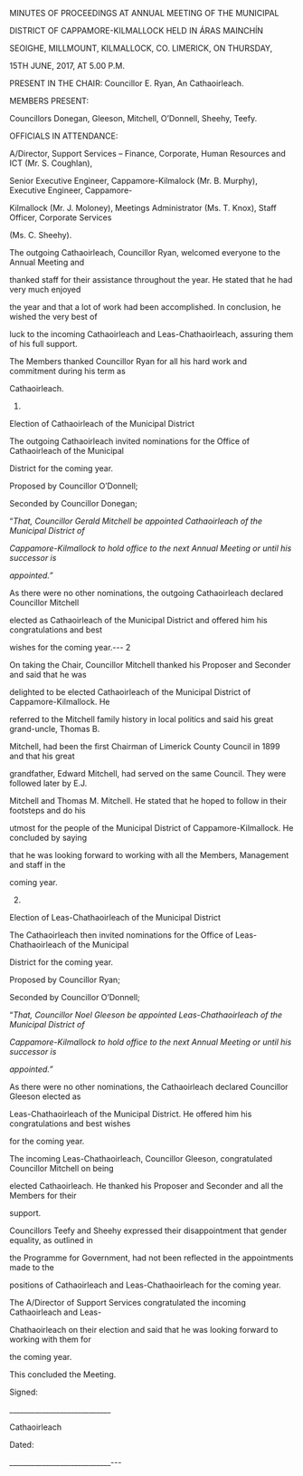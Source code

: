 MINUTES OF PROCEEDINGS AT ANNUAL MEETING OF THE MUNICIPAL

DISTRICT OF CAPPAMORE-KILMALLOCK HELD IN ÁRAS MAINCHĺN

SEOIGHE, MILLMOUNT, KILMALLOCK, CO. LIMERICK, ON THURSDAY,

15TH JUNE, 2017, AT 5.00 P.M.

PRESENT IN THE CHAIR: Councillor E. Ryan, An Cathaoirleach.

MEMBERS PRESENT:

Councillors Donegan, Gleeson, Mitchell, O’Donnell, Sheehy, Teefy.

OFFICIALS IN ATTENDANCE:

A/Director, Support Services – Finance, Corporate, Human Resources and ICT (Mr. S. Coughlan),

Senior Executive Engineer, Cappamore-Kilmalock (Mr. B. Murphy), Executive Engineer, Cappamore-

Kilmallock (Mr. J. Moloney), Meetings Administrator (Ms. T. Knox), Staff Officer, Corporate Services

(Ms. C. Sheehy).

The outgoing Cathaoirleach, Councillor Ryan, welcomed everyone to the Annual Meeting and

thanked staff for their assistance throughout the year. He stated that he had very much enjoyed

the year and that a lot of work had been accomplished. In conclusion, he wished the very best of

luck to the incoming Cathaoirleach and Leas-Chathaoirleach, assuring them of his full support.

The Members thanked Councillor Ryan for all his hard work and commitment during his term as

Cathaoirleach.

1.

Election of Cathaoirleach of the Municipal District

The outgoing Cathaoirleach invited nominations for the Office of Cathaoirleach of the Municipal

District for the coming year.

Proposed by Councillor O’Donnell;

Seconded by Councillor Donegan;

“*That, Councillor Gerald Mitchell be appointed Cathaoirleach of the Municipal District of*

*Cappamore-Kilmallock to hold office to the next Annual Meeting or until his successor is*

*appointed.”*

As there were no other nominations, the outgoing Cathaoirleach declared Councillor Mitchell

elected as Cathaoirleach of the Municipal District and offered him his congratulations and best

wishes for the coming year.---
2

On taking the Chair, Councillor Mitchell thanked his Proposer and Seconder and said that he was

delighted to be elected Cathaoirleach of the Municipal District of Cappamore-Kilmallock. He

referred to the Mitchell family history in local politics and said his great grand-uncle, Thomas B.

Mitchell, had been the first Chairman of Limerick County Council in 1899 and that his great

grandfather, Edward Mitchell, had served on the same Council. They were followed later by E.J.

Mitchell and Thomas M. Mitchell. He stated that he hoped to follow in their footsteps and do his

utmost for the people of the Municipal District of Cappamore-Kilmallock. He concluded by saying

that he was looking forward to working with all the Members, Management and staff in the

coming year.

2.

Election of Leas-Chathaoirleach of the Municipal District

The Cathaoirleach then invited nominations for the Office of Leas-Chathaoirleach of the Municipal

District for the coming year.

Proposed by Councillor Ryan;

Seconded by Councillor O’Donnell;

“*That, Councillor Noel Gleeson be appointed Leas-Chathaoirleach of the Municipal District of*

*Cappamore-Kilmallock to hold office to the next Annual Meeting or until his successor is*

*appointed.”*

As there were no other nominations, the Cathaoirleach declared Councillor Gleeson elected as

Leas-Chathaoirleach of the Municipal District. He offered him his congratulations and best wishes

for the coming year.

The incoming Leas-Chathaoirleach, Councillor Gleeson, congratulated Councillor Mitchell on being

elected Cathaoirleach. He thanked his Proposer and Seconder and all the Members for their

support.

Councillors Teefy and Sheehy expressed their disappointment that gender equality, as outlined in

the Programme for Government, had not been reflected in the appointments made to the

positions of Cathaoirleach and Leas-Chathaoirleach for the coming year.

The A/Director of Support Services congratulated the incoming Cathaoirleach and Leas-

Chathaoirleach on their election and said that he was looking forward to working with them for

the coming year.

This concluded the Meeting.

Signed:

\_\_\_\_\_\_\_\_\_\_\_\_\_\_\_\_\_\_\_\_\_\_\_\_\_\_\_\_

Cathaoirleach

Dated:

\_\_\_\_\_\_\_\_\_\_\_\_\_\_\_\_\_\_\_\_\_\_\_\_\_\_\_\_---
